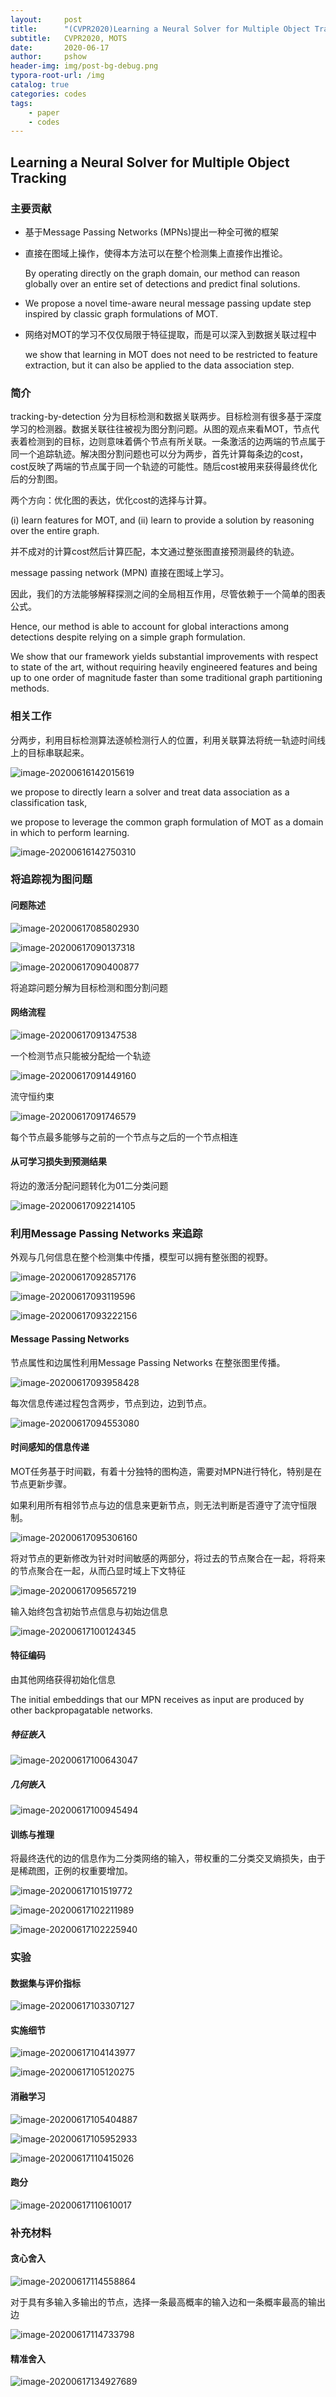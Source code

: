 ```yaml
---
layout:     post
title:      "(CVPR2020)Learning a Neural Solver for Multiple Object Tracking"
subtitle:   CVPR2020, MOTS
date:       2020-06-17
author:     pshow
header-img: img/post-bg-debug.png
typora-root-url: /img
catalog: true
categories: codes
tags:
    - paper
    - codes
---
```

## Learning a Neural Solver for Multiple Object Tracking

### 主要贡献

- 基于Message Passing Networks (MPNs)提出一种全可微的框架

- 直接在图域上操作，使得本方法可以在整个检测集上直接作出推论。

  By operating directly on the graph domain, our method can reason globally over an entire set of detections and predict final solutions.

- We propose a novel time-aware neural message passing update step inspired by classic graph formulations of MOT.

- 网络对MOT的学习不仅仅局限于特征提取，而是可以深入到数据关联过程中

  we show that learning in MOT does not need to be restricted to feature extraction, but it can also be applied to the data association step.

### 简介

tracking-by-detection 分为目标检测和数据关联两步。目标检测有很多基于深度学习的检测器。数据关联往往被视为图分割问题。从图的观点来看MOT，节点代表着检测到的目标，边则意味着俩个节点有所关联。一条激活的边两端的节点属于同一个追踪轨迹。解决图分割问题也可以分为两步，首先计算每条边的cost，cost反映了两端的节点属于同一个轨迹的可能性。随后cost被用来获得最终优化后的分割图。

两个方向：优化图的表达，优化cost的选择与计算。

(i) learn features for MOT, and (ii) learn to provide a solution by reasoning over the entire graph.

并不成对的计算cost然后计算匹配，本文通过整张图直接预测最终的轨迹。

message passing network (MPN) 直接在图域上学习。

因此，我们的方法能够解释探测之间的全局相互作用，尽管依赖于一个简单的图表公式。

Hence, our method is able to account for global interactions among detections despite relying on a simple graph formulation.

We show that our framework yields substantial improvements with respect to state of the art, without requiring heavily engineered features and being up to one order of magnitude faster than some traditional graph partitioning methods.

### 相关工作

分两步，利用目标检测算法逐帧检测行人的位置，利用关联算法将统一轨迹时间线上的目标串联起来。

![image-20200616142015619](/img/Learning%20a%20Neural%20Solver%20for%20Multiple%20Object%20Tracking.assets/image-20200616142015619.png)

we propose to directly learn a solver and treat data association as a classification task,

we propose to leverage the common graph formulation of MOT as a domain in which to perform learning.

![image-20200616142750310](/img/Learning%20a%20Neural%20Solver%20for%20Multiple%20Object%20Tracking.assets/image-20200616142750310.png)

### 将追踪视为图问题

#### 问题陈述

![image-20200617085802930](/img/Learning%20a%20Neural%20Solver%20for%20Multiple%20Object%20Tracking.assets/image-20200617085802930.png)

![image-20200617090137318](/img/Learning%20a%20Neural%20Solver%20for%20Multiple%20Object%20Tracking.assets/image-20200617090137318.png)

![image-20200617090400877](/img/Learning%20a%20Neural%20Solver%20for%20Multiple%20Object%20Tracking.assets/image-20200617090400877.png)

将追踪问题分解为目标检测和图分割问题

#### 网络流程

![image-20200617091347538](/img/Learning%20a%20Neural%20Solver%20for%20Multiple%20Object%20Tracking.assets/image-20200617091347538.png)

一个检测节点只能被分配给一个轨迹

![image-20200617091449160](/img/Learning%20a%20Neural%20Solver%20for%20Multiple%20Object%20Tracking.assets/image-20200617091449160.png)

流守恒约束

![image-20200617091746579](/img/Learning%20a%20Neural%20Solver%20for%20Multiple%20Object%20Tracking.assets/image-20200617091746579.png)

每个节点最多能够与之前的一个节点与之后的一个节点相连

#### 从可学习损失到预测结果

将边的激活分配问题转化为01二分类问题

![image-20200617092214105](/img/Learning%20a%20Neural%20Solver%20for%20Multiple%20Object%20Tracking.assets/image-20200617092214105.png)

### 利用Message Passing Networks 来追踪

外观与几何信息在整个检测集中传播，模型可以拥有整张图的视野。

![image-20200617092857176](/img/Learning%20a%20Neural%20Solver%20for%20Multiple%20Object%20Tracking.assets/image-20200617092857176.png)

![image-20200617093119596](/img/Learning%20a%20Neural%20Solver%20for%20Multiple%20Object%20Tracking.assets/image-20200617093119596.png)

![image-20200617093222156](/img/Learning%20a%20Neural%20Solver%20for%20Multiple%20Object%20Tracking.assets/image-20200617093222156.png)

#### Message Passing Networks

节点属性和边属性利用Message Passing Networks 在整张图里传播。

![image-20200617093958428](/img/Learning%20a%20Neural%20Solver%20for%20Multiple%20Object%20Tracking.assets/image-20200617093958428.png)

每次信息传递过程包含两步，节点到边，边到节点。

![image-20200617094553080](/img/Learning%20a%20Neural%20Solver%20for%20Multiple%20Object%20Tracking.assets/image-20200617094553080.png)

#### 时间感知的信息传递

MOT任务基于时间戳，有着十分独特的图构造，需要对MPN进行特化，特别是在节点更新步骤。

如果利用所有相邻节点与边的信息来更新节点，则无法判断是否遵守了流守恒限制。

![image-20200617095306160](/img/Learning%20a%20Neural%20Solver%20for%20Multiple%20Object%20Tracking.assets/image-20200617095306160.png)

将对节点的更新修改为针对时间敏感的两部分，将过去的节点聚合在一起，将将来的节点聚合在一起，从而凸显时域上下文特征

![image-20200617095657219](/img/Learning%20a%20Neural%20Solver%20for%20Multiple%20Object%20Tracking.assets/image-20200617095657219.png)

输入始终包含初始节点信息与初始边信息

![image-20200617100124345](/img/Learning%20a%20Neural%20Solver%20for%20Multiple%20Object%20Tracking.assets/image-20200617100124345.png)

#### 特征编码

由其他网络获得初始化信息

The initial embeddings that our MPN receives as input are produced by other backpropagatable networks.

##### 特征嵌入

![image-20200617100643047](/img/Learning%20a%20Neural%20Solver%20for%20Multiple%20Object%20Tracking.assets/image-20200617100643047.png)

##### 几何嵌入

![image-20200617100945494](/img/Learning%20a%20Neural%20Solver%20for%20Multiple%20Object%20Tracking.assets/image-20200617100945494.png)

#### 训练与推理

将最终迭代的边的信息作为二分类网络的输入，带权重的二分类交叉熵损失，由于是稀疏图，正例的权重要增加。

![image-20200617101519772](/img/Learning%20a%20Neural%20Solver%20for%20Multiple%20Object%20Tracking.assets/image-20200617101519772.png)

![image-20200617102211989](/img/Learning%20a%20Neural%20Solver%20for%20Multiple%20Object%20Tracking.assets/image-20200617102211989.png)

![image-20200617102225940](/img/Learning%20a%20Neural%20Solver%20for%20Multiple%20Object%20Tracking.assets/image-20200617102225940.png)

### 实验

#### 数据集与评价指标

![image-20200617103307127](/img/Learning%20a%20Neural%20Solver%20for%20Multiple%20Object%20Tracking.assets/image-20200617103307127.png)

#### 实施细节

![image-20200617104143977](/img/Learning%20a%20Neural%20Solver%20for%20Multiple%20Object%20Tracking.assets/image-20200617104143977.png)

![image-20200617105120275](/img/Learning%20a%20Neural%20Solver%20for%20Multiple%20Object%20Tracking.assets/image-20200617105120275.png)

#### 消融学习

![image-20200617105404887](/img/Learning%20a%20Neural%20Solver%20for%20Multiple%20Object%20Tracking.assets/image-20200617105404887.png)

![image-20200617105952933](/img/Learning%20a%20Neural%20Solver%20for%20Multiple%20Object%20Tracking.assets/image-20200617105952933.png)

![image-20200617110415026](/img/Learning%20a%20Neural%20Solver%20for%20Multiple%20Object%20Tracking.assets/image-20200617110415026.png)

#### 跑分

![image-20200617110610017](/img/Learning%20a%20Neural%20Solver%20for%20Multiple%20Object%20Tracking.assets/image-20200617110610017.png)

### 补充材料

#### 贪心舍入

![image-20200617114558864](/img/Learning%20a%20Neural%20Solver%20for%20Multiple%20Object%20Tracking.assets/image-20200617114558864.png)

对于具有多输入多输出的节点，选择一条最高概率的输入边和一条概率最高的输出边

![image-20200617114733798](/img/Learning%20a%20Neural%20Solver%20for%20Multiple%20Object%20Tracking.assets/image-20200617114733798.png)

#### 精准舍入

![image-20200617134927689](/img/Learning%20a%20Neural%20Solver%20for%20Multiple%20Object%20Tracking.assets/image-20200617134927689.png)
